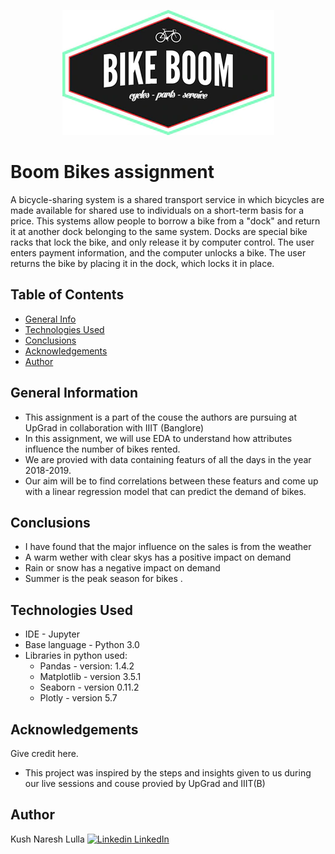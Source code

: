 <p align="center">
  <img src="/Images/logo.png" />
</p>


# Boom Bikes assignment
A bicycle-sharing system is a shared transport service in which bicycles are made 
available for shared use to individuals on a short-term basis for a price. This systems allow people to borrow a bike from a 
"dock" and return it at another dock belonging to the same system.
 Docks are special bike racks that lock the bike, and only release it by computer control. The user enters payment information, and the computer unlocks a bike.
  The user returns the bike by placing it in the dock, which locks it in place.
## Table of Contents
* [General Info](#general-information)
* [Technologies Used](#technologies-used)
* [Conclusions](#conclusions)
* [Acknowledgements](#acknowledgements)
* [Author](#Author)

## General Information
- This assignment is a part of the couse the authors are pursuing at UpGrad in collaboration with IIIT (Banglore)
- In this assignment, we will use EDA to understand how attributes influence the number of bikes rented.
- We are provied with data containing featurs of all the days in the year 2018-2019.  
- Our aim will be to find correlations between these featurs and come up with a linear regression model that can predict the demand of bikes.

## Conclusions
- I have found that the major influence on the sales is from the weather
- A warm wether with clear skys has a positive impact on demand 
- Rain or snow has a negative impact on demand
- Summer is the peak season for bikes .

## Technologies Used
- IDE - Jupyter 
- Base language - Python 3.0
- Libraries in python used:
  * Pandas - version: 1.4.2
  * Matplotlib - version 3.5.1
  * Seaborn - version 0.11.2
  * Plotly - version 5.7

## Acknowledgements
Give credit here.
- This project was inspired by the steps and insights given to us during our live sessions and couse provied by UpGrad and IIIT(B)

## Author
Kush Naresh Lulla [![Linkedin](https://i.stack.imgur.com/gVE0j.png) LinkedIn](https://www.linkedin.com/in/kush-lulla-74239611b/)

